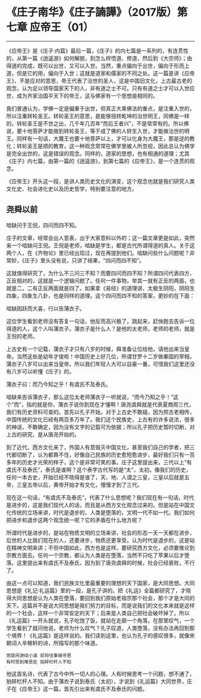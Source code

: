 # 《庄子南华》《庄子諵譁》（2017版）第七章 应帝王（01）

------

《应帝王》是《庄子·内篇》最后一篇，《庄子》的内七篇是一系列的，有连贯性的，从第一篇《逍遥游》如何解脱，到怎么样悟道、修道，然后到《大宗师》；由得道的完成，既可以出世，又可以入世。当然，重点偏向于出世，偏向于形而上道，但是它的用，偏向于入世；这就是道家和儒家的不同之处。这一篇是讲《应帝王》，不是应对的意思，帝王代表了治世的圣人，这是中国旧文化，上古最古老的观念，认为足以领导国家天下的人，非有道之士不可。只有有道之士才可以入世应世，成为齐家治国平天下的帝王，这与佛家有一个思想是相同的。

我们普通认为，学佛一定是偏重于出世，但真正大乘佛法的重点，是注重入世的，所以注重转轮圣王。转轮圣王的意思，是能够扭转乾坤的治世明王，同佛是一样的。转轮圣王是不世之出，几千年几百年“而后王者兴”，不是常常有的。所以佛说，要十地菩萨才能做到转轮圣王，等于成了佛的人转生入世，才能做治世的明王。同样有一句话，大魔王也要十地菩萨以上，才可以化身为大魔王，那是逆的教化；转轮圣王是顺的教育，这一种观念常常在佛学里被人所忽视，因此总认为佛学是完全出世的，这是错误的观念。同样的，道家的思想，也有相通的道理；尤其《庄子》内七篇，由第一篇的《逍遥游》，到第七篇的《应帝王》，是一个连贯的观念。

《应帝王》开头这一段，是讲人类历史文化的演变，这个观念也就是我们研究人类文化史、社会进化史以及历史哲学，特别要注意的地方。

## 尧舜以前

啮缺问于王倪，四问而四不知。

庄子的文章，经常会出人意表，出于大家意料以外的；这一篇文章更是如此，突然来一个啮缺问王倪。王倪是老师，啮缺是学生，都是古代所谓得道的真人。关于这两个人，在《齐物论》里已经出现过，现在再提到他们。啮缺问些什么问题呢？非常妙，《庄子》里头没有说，只讲了结果，“四问而四不知”。

这就值得研究了，为什么不三问三不知？而要四问而四不知？所谓四问代表四方，正反相对的，这就是一个逻辑问题了。任何一件事物，举其一就有正反的两面，也就是二，二有正反两面就是四了。如果拿《易经》的道理讲，太极生阴阳，阴阳生四象，四象生八卦，也是同样的道理。这个四问而四不知的答案，更妙的在下面：

啮缺因跃而大喜，行以告蒲衣子。

这位学生看到老师没有答复一句话，他反而高兴极了，跳起来，赶快跑去告诉一位得道的人，这个人叫蒲衣子。蒲衣子是什么人？是他的太老师，老师的老师，就是王倪的老师。

上古史有一个记载，蒲衣子才只有八岁的时候，舜准备让位给他，请他出来当皇帝。当然这些是幼年才俊啦！中国历史上好几位，所谓甘罗十二岁做秦国的宰相，蒲衣子八岁可以出来当皇帝。所以我们年轻人大可以自豪一番，可惜我们这里还没有八岁可以听懂《庄子》的。

蒲衣子曰：而乃今知之乎！有虞氏不及泰氏。

啮缺来告诉蒲衣子，那么这位太老师蒲衣子一听就说，“而今乃知之乎！”这个“而”，指的就是你，蒲衣子说你到现在才懂啊！唐尧虞舜就是代表夏商周三代，我们有历史资料可查的。首先以孔子开始，对于上古史不敢碰，因为照古老相传，中国传统的文化已经有两百多万年了。我们这个民族史，上古有的许多说法，很多的神话，不敢确定，因为没有文字的记载可为依据；所以孔子把历史暂时切断，对上古的研究，是从唐尧开始的。

到了近代，西方文化来了，外国人有意毁灭中国文化，甚至我们自己的学者，把三代都切断了，认为都靠不住，好像自己民族的历史愈短愈进步，最好我们只有一百多年的历史才光荣的样子，这个是非常可笑的事。庄子这里提出来，三代以上“有虞氏不及泰氏”，泰氏是谁啊？这个泰字古代写的是“太”，太初。像我们的历史，任何一本古史，开始已经不晓得是谁了，天、地、人谓之三皇，三皇以后就是五帝，三皇五帝以后，黄帝开始才有文化，慢慢才到了三代。

现在这一句话，“有虞氏不及泰氏”，代表了什么思想呢？我们现在有一句话，时代是进步的，这是我们现代人的话，而且是从西方文化观念过来的。但是站在中国文化传统的立场来讲，时代是退步的，人类是堕落的，文明一代不如一代。我们如何把进步和退步这两个观念统一呢？它的矛盾在什么地方呢？

所谓时代是进步的，是站在物质文明的立场来讲，社会的形态一天一天都在进步，后世的人比我们现在的人，还要进步，物质还更享受。认为时代是退步的，这是站在精神文明来讲；不但中国如此，西方也是这样。要研究西方文化，必须要推论到宗教方面去。任何一个宗教，都认为人类是在堕落，当然不只吃了苹果以后才堕落。这里提出来有虞氏不及泰氏，因为到了唐尧虞舜的时候，社会已经衰败，不行了。

由这一点可以知道，我们民族文化里最重要的理想的天下国家，是大同思想。大同思想是《礼记·礼运篇》里的一段，是孔子讲的。把《礼运》全篇都研究了，才晓得大同思想是认为人类在堕落，要回到我们原始老祖宗那个社会，那个才是大同的天下。这篇并不是说大同思想是我们努力的目标，而是说我们的文化本来就是这样的一个社会，这样一个非常安定的天下；后来是人类自己把社会破坏掉了。所以《礼运篇》一开头就说，孔子吃饱了饭，就站在走廊一个角落，在那里叹气，一个学生看到了就问他说，老师为什么叹气？孔子叹道，人类堕落，没有办法再回到那个境界！《礼运篇》是这样说的。我们读到这里，也认为孔子的感叹很多，就像宋朝词人辛稼轩的诗，所描写的那个味道。

```
饱饭闲游绕小溪 却将往事细寻思
有时思到难思处 拍碎栏杆人不知
```

他这首名诗，代表了古今中外一切人的心理。人有时候思考一个问题，想不通了，拍碎栏杆人不知。由于蒲衣子说到泰氏（太初），才说到《礼运篇》大同世界，庄子在《应帝王》这一篇，首先引出来有虞氏不及泰氏的问题。